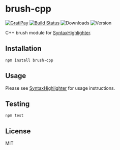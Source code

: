 # brush-cpp

[![GratiPay](https://img.shields.io/gratipay/user/alexgorbatchev.svg)](https://gratipay.com/alexgorbatchev/)
[![Build Status](https://travis-ci.org/syntaxhighlighter/brush-cpp.svg)](https://travis-ci.org/syntaxhighlighter/brush-cpp)
![Downloads](https://img.shields.io/npm/dm/brush-cpp.svg)
![Version](https://img.shields.io/npm/v/brush-cpp.svg)

C++ brush module for [SyntaxHighlighter](https://github.com/syntaxhighlighter/syntaxhighlighter).

## Installation

```
npm install brush-cpp
```

## Usage

Please see [SyntaxHighlighter](https://github.com/syntaxhighlighter/syntaxhighlighter) for usage instructions.

## Testing

```
npm test
```

## License

MIT

